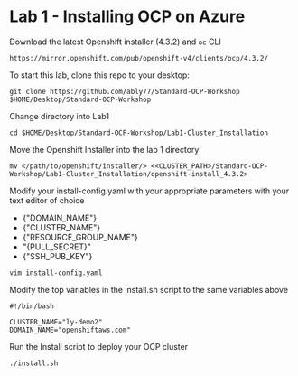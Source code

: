 # Lab 1 - Installing OCP on Azure

Download the latest Openshift installer (4.3.2) and `oc` CLI
```
https://mirror.openshift.com/pub/openshift-v4/clients/ocp/4.3.2/
```

To start this lab, clone this repo to your desktop:
```
git clone https://github.com/ably77/Standard-OCP-Workshop $HOME/Desktop/Standard-OCP-Workshop
```

Change directory into Lab1
```
cd $HOME/Desktop/Standard-OCP-Workshop/Lab1-Cluster_Installation
```

Move the Openshift Installer into the lab 1 directory
```
mv </path/to/openshift/installer/> <<CLUSTER_PATH>/Standard-OCP-Workshop/Lab1-Cluster_Installation/openshift-install_4.3.2>
```

Modify your install-config.yaml with your appropriate parameters with your text editor of choice
- {"DOMAIN_NAME"}
- {"CLUSTER_NAME"}
- {"RESOURCE_GROUP_NAME"}
- "{PULL_SECRET}"
- {"SSH_PUB_KEY"}

```
vim install-config.yaml
```

Modify the top variables in the install.sh script to the same variables above
```
#!/bin/bash

CLUSTER_NAME="ly-demo2"
DOMAIN_NAME="openshiftaws.com"
```

Run the Install script to deploy your OCP cluster
```
./install.sh
```
